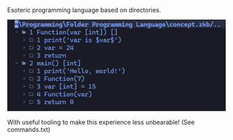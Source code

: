 Esoteric programming language based on directories.

![Example image](res/images/Example.png)

With useful tooling to make this experience less unbearable! (See commands.txt)
